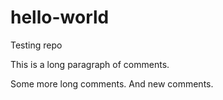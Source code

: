 # hello-world
Testing repo

This is a long paragraph of comments.

Some more long comments.
And new comments.
